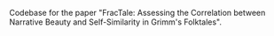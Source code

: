 Codebase for the paper "FracTale: Assessing the Correlation between Narrative Beauty and Self-Similarity in Grimm's Folktales".
